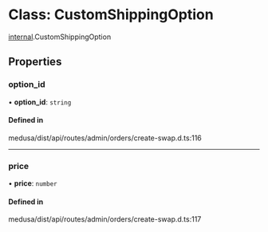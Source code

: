 # Class: CustomShippingOption

[internal](../modules/internal-12.md).CustomShippingOption

## Properties

### option\_id

• **option\_id**: `string`

#### Defined in

medusa/dist/api/routes/admin/orders/create-swap.d.ts:116

___

### price

• **price**: `number`

#### Defined in

medusa/dist/api/routes/admin/orders/create-swap.d.ts:117
